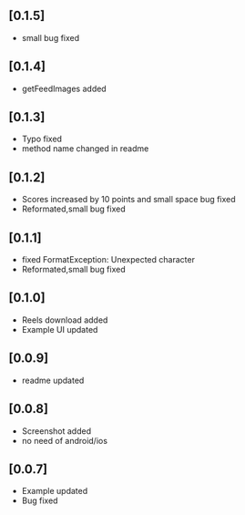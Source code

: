 ## [0.1.5] 
* small bug fixed

## [0.1.4] 
* getFeedImages added

## [0.1.3] 
* Typo fixed
* method name changed in readme

## [0.1.2] 
* Scores increased by 10 points and small space bug fixed
* Reformated,small bug fixed

## [0.1.1] 

* fixed FormatException: Unexpected character
* Reformated,small bug fixed

## [0.1.0] 

* Reels download added
* Example UI updated
 
## [0.0.9] 

* readme updated
 
## [0.0.8] 

* Screenshot added
* no need of android/ios

## [0.0.7] 

* Example updated
* Bug fixed
